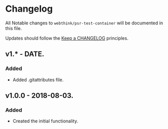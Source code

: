 # Changelog

All Notable changes to `webthink/psr-test-container` will be documented in this file.

Updates should follow the [Keep a CHANGELOG](http://keepachangelog.com/) principles.

## v1.* - DATE.

### Added
- Added .gitattributes file.

## v1.0.0 - 2018-08-03.

### Added
- Created the initial functionality.